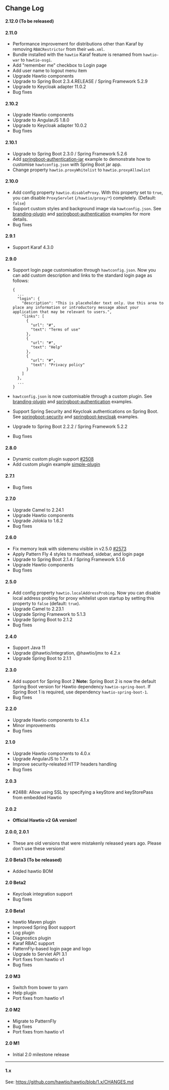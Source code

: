## Change Log

#### 2.12.0 (To be released)

#### 2.11.0

* Performance improvement for distributions other than Karaf by removing `RBACRestrictor` from their `web.xml`.
* Bundle installed with the `hawtio` Karaf feature is renamed from `hawtio-war` to `hawtio-osgi`.
* Add "remember me" checkbox to Login page
* Add user name to logout menu item
* Upgrade Hawtio components
* Upgrade to Spring Boot 2.3.4.RELEASE / Spring Framework 5.2.9
* Upgrade to Keycloak adapter 11.0.2
* Bug fixes

#### 2.10.2

* Upgrade Hawtio components
* Upgrade to AngularJS 1.8.0
* Upgrade to Keycloak adapter 10.0.2
* Bug fixes

#### 2.10.1

* Upgrade to Spring Boot 2.3.0 / Spring Framework 5.2.6
* Add [springboot-authentication-jar](examples/springboot-authentication-jar) example to demonstrate how to customise `hawtconfig.json` with Spring Boot jar app.
* Change property `hawtio.proxyWhitelist` to `hawtio.proxyAllowlist`

#### 2.10.0

* Add config property `hawtio.disableProxy`. With this property set to `true`,
  you can disable `ProxyServlet` (`/hawtio/proxy/*`) completely. (Default: `false`)
* Support custom styles and background image via `hawtconfig.json`.
  See [branding-plugin](examples/branding-plugin) and [springboot-authentication](examples/springboot-authentication) examples for more details.
* Bug fixes

#### 2.9.1

* Support Karaf 4.3.0

#### 2.9.0

* Support login page customisation through `hawtconfig.json`.
  Now you can add custom description and links to the standard login page as follows:
  
      {
        ...
        "login": {
          "description": "This is placeholder text only. Use this area to place any information or introductory message about your application that may be relevant to users.",
          "links": [
            {
              "url": "#",
              "text": "Terms of use"
            },
            {
              "url": "#",
              "text": "Help"
            },
            {
              "url": "#",
              "text": "Privacy policy"
            }
          ]
        },
        ...
      }
* `hawtconfig.json` is now customisable through a custom plugin.
  See [branding-plugin](examples/branding-plugin) and [springboot-authentication](examples/springboot-authentication) examples.
* Support Spring Security and Keycloak authentications on Spring Boot.
  See [springboot-security](examples/springboot-security) and [springboot-keycloak](examples/springboot-keycloak) examples.
* Upgrade to Spring Boot 2.2.2 / Spring Framework 5.2.2
* Bug fixes

#### 2.8.0

* Dynamic custom plugin support [#2508](https://github.com/hawtio/hawtio/issues/2508)
* Add custom plugin example [simple-plugin](examples/simple-plugin)

#### 2.7.1

* Bug fixes

#### 2.7.0

* Upgrade Camel to 2.24.1
* Upgrade Hawtio components
* Upgrade Jolokia to 1.6.2
* Bug fixes

#### 2.6.0

* Fix memory leak with sidemenu visible in v2.5.0 [#2573](https://github.com/hawtio/hawtio/issues/2573)
* Apply Pattern Fly 4 styles to masthead, sidebar, and login page
* Upgrade to Spring Boot 2.1.4 / Spring Framework 5.1.6
* Upgrade Hawtio components
* Bug fixes

#### 2.5.0

* Add config property `hawtio.localAddressProbing`. Now you can disable local address probing
  for proxy whitelist upon startup by setting this property to `false` (default: `true`).
* Upgrade Camel to 2.23.1
* Upgrade Spring Framework to 5.1.3
* Upgrade Spring Boot to 2.1.2
* Bug fixes

#### 2.4.0

* Support Java 11
* Upgrade @hawtio/integration, @hawtio/jmx to 4.2.x
* Upgrade Spring Boot to 2.1.1

#### 2.3.0

* Add support for Spring Boot 2
  **Note:** Spring Boot 2 is now the default Spring Boot version for Hawtio dependency `hawtio-spring-boot`.
  If Spring Boot 1 is required, use dependency `hawtio-spring-boot-1`.
* Bug fixes

#### 2.2.0

* Upgrade Hawtio components to 4.1.x
* Minor improvements
* Bug fixes

#### 2.1.0

* Upgrade Hawtio components to 4.0.x
* Upgrade AngularJS to 1.7.x
* Improve security-releated HTTP headers handling
* Bug fixes

#### 2.0.3

- #2488: Allow using SSL by specifying a keyStore and keyStorePass from embedded Hawtio

#### 2.0.2

* **Official Hawtio v2 GA version!**

#### 2.0.0, 2.0.1

* These are old versions that were mistakenly released years ago. Please don't use these versions!

#### 2.0 Beta3 (To be released)

* Added hawtio BOM

#### 2.0 Beta2

* Keycloak integration support
* Bug fixes

#### 2.0 Beta1

* hawtio Maven plugin
* Improved Spring Boot support
* Log plugin
* Diagnostics plugin
* Karaf RBAC support
* PatternFly-based login page and logo
* Upgrade to Servlet API 3.1
* Port fixes from hawtio v1
* Bug fixes

#### 2.0 M3

* Switch from bower to yarn
* Help plugin
* Port fixes from hawtio v1

#### 2.0 M2

* Migrate to PatternFly
* Bug fixes
* Port fixes from hawtio v1

#### 2.0 M1

* Initial 2.0 milestone release

-----

#### 1.x

See: https://github.com/hawtio/hawtio/blob/1.x/CHANGES.md
